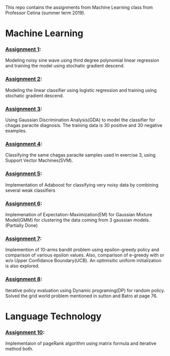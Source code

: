 This repo contains the assignments from Machine Learning class from Professor Cetina (summer term 2019).

# Machine Learning

### [Assignment 1](https://github.com/nilesh0109/ML_SoSe19/blob/master/ML_ex1.ipynb):
Modeling noisy sine wave using  third degree polynomial linear regression and training the model using stochatic gradient descend.


### [Assignment 2](https://github.com/nilesh0109/ML_SoSe19/blob/master/ML_ex2.ipynb):
Modeling the linear classifier using logistic regression and training using stochatic gradient descend.


### [Assignment 3](https://github.com/nilesh0109/ML_SoSe19/blob/master/ML_ex3.ipynb):
Using Gaussian Discrimination Analysis(GDA) to model the classifier for chagas paracite diagnosis. The training data is 30 positive and 30 negative examples.


### [Assignment 4](https://github.com/nilesh0109/ML_SoSe19/blob/master/ML_ex04.ipynb):
Classifying the same chagas paracite samples used in exercise 3, using Support Vector Machines(SVM).


### [Assignment 5](https://github.com/nilesh0109/ML_SoSe19/blob/master/ML_ex05.ipynb):
Implementation of Adaboost for classifying very noisy data by combining several weak classifiers


### [Assignment 6](https://github.com/nilesh0109/ML_SoSe19/blob/master/ML_ex06.ipynb):
Implemenation of Expectation-Maximization(EM) for Gaussian Mixture Model(GMM) for clustering the data coming from 3 gaussian models.(Partially Done)


### [Assignment 7](https://github.com/nilesh0109/ML_SoSe19/blob/master/ML_ex07_UCB.ipynb):
Implemention of 10-arms bandit problem using epsilon-greedy policy and comparison of various epsilon values.
Also, comparison of e-greedy with or w/o Upper Confidance Boundary(UCB). An optimisitic uniform initialization is also explored.


### [Assignment 8](https://github.com/nilesh0109/ML_SoSe19/blob/master/Ex08.ipynb):
Iterative policy evaluation using Dynamic programing(DP) for random policy. Solved the grid world problem mentioned in sutton and Batro at page 76.

# Language Technology

### [Assignment 10](https://github.com/nilesh0109/ML_SoSe19/blob/master/LT_assignment10.ipynb):
Implementaion of pageRank algorithm using matrix formula and iterative method both.





